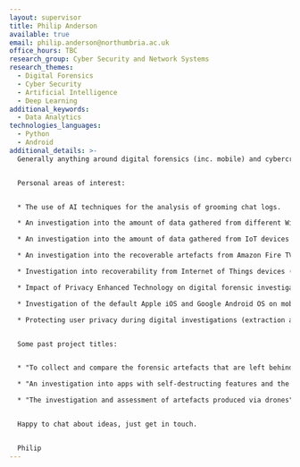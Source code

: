 ```yaml
---
layout: supervisor
title: Philip Anderson
available: true
email: philip.anderson@northumbria.ac.uk
office_hours: TBC
research_group: Cyber Security and Network Systems
research_themes:
  - Digital Forensics
  - Cyber Security
  - Artificial Intelligence
  - Deep Learning
additional_keywords:
  - Data Analytics
technologies_languages:
  - Python
  - Android
additional_details: >-
  Generally anything around digital forensics (inc. mobile) and cybercrime.


  Personal areas of interest:


  * The use of AI techniques for the analysis of grooming chat logs.

  * An investigation into the amount of data gathered from different Wi-Fi routers.

  * An investigation into the amount of data gathered from IoT devices particularly those used in smart home environments.

  * An investigation into the recoverable artefacts from Amazon Fire TV stick.

  * Investigation into recoverability from Internet of Things devices (Alexa, Echo, Google Home, Smart TV).

  * Impact of Privacy Enhanced Technology on digital forensic investigations.

  * Investigation of the default Apple iOS and Google Android OS on mobile devices and the forensic artefacts available.

  * Protecting user privacy during digital investigations (extraction and analysis).


  Some past project titles:


  * "To collect and compare the forensic artefacts that are left behind on iOS and Android mobile phones when used to access Amazon Alexa and Google Home ecosystems";

  * "An investigation into apps with self-destructing features and the effect on the data recovery from both Android and iOS devices.";

  * "The investigation and assessment of artefacts produced via drones".


  Happy to chat about ideas, just get in touch.


  Philip
---
```

